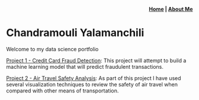 **<p align="right"> [Home](https://chandu85.github.io/data-science/) | [About Me](https://chandu85.github.io/data-science/aboutme.html) </p>**

# Chandramouli Yalamanchili
Welcome to my data science portfolio

[Project 1 - Credit Card Fraud Detection](Project%201%20-%20Creditcard%20Fraud%20detection/):
This project will attempt to build a machine learning model that will predict fraudulent transactions.

[Project 2 - Air Travel Safety Analysis](Project%202%20-%20Air%20Travel%20Safety/):
As part of this project I have used several visualization techniques to review the safety of air travel when compared with other means of transportation.

